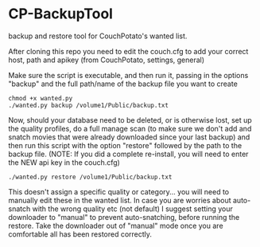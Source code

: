 CP-BackupTool
=============

backup and restore tool for CouchPotato's wanted list.

After cloning this repo you need to edit the couch.cfg to add your correct host, path and apikey (from CouchPotato, settings, general)

Make sure the script is executable, and then run it, passing in the options "backup" and the full path/name of the backup file you want to create
```
chmod +x wanted.py
./wanted.py backup /volume1/Public/backup.txt
```

Now, should your database need to be deleted, or is otherwise lost, set up the quality profiles, do a full manage scan (to make sure we don't add and snatch movies that were already downloaded since your last backup) and then run this script with the option "restore" followed by the path to the backup file.
(NOTE: If you did a complete re-install, you will need to enter the NEW api key in the couch.cfg)
```
./wanted.py restore /volume1/Public/backup.txt
```

This doesn't assign a specific quality or category... you will need to manually edit these in the wanted list.
In case you are worries about auto-snatch with the wrong quality etc (not default) I suggest setting your downloader to "manual" to prevent auto-snatching, before running the restore. Take the downloader out of "manual" mode once you are comfortable all has been restored correctly.
